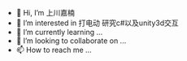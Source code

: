 - 👋 Hi, I’m 上川嘉楠
- 👀 I’m interested in 打电动 研究c#以及unity3d交互
- 🌱 I’m currently learning ...
- 💞️ I’m looking to collaborate on ...
- 📫 How to reach me ...

<!---
1821166962/1821166962 is a ✨ special ✨ repository because its `README.md` (this file) appears on your GitHub profile.
You can click the Preview link to take a look at your changes.
--->

